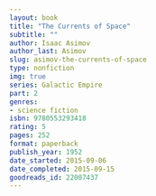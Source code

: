 ```yaml
---
layout: book
title: "The Currents of Space"
subtitle: ""
author: Isaac Asimov
author_last: Asimov
slug: asimov-the-currents-of-space
type: nonfiction
img: true
series: Galactic Empire
part: 2
genres:
- science fiction
isbn: 9780553293418
rating: 5
pages: 252
format: paperback
publish_year: 1952
date_started: 2015-09-06
date_completed: 2015-09-15
goodreads_id: 22007437
---
```


